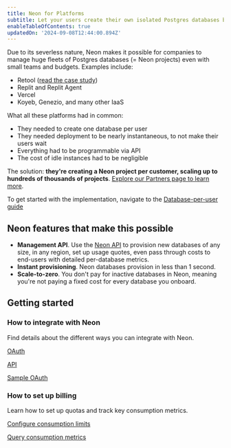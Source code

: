 ```yaml
---
title: Neon for Platforms
subtitle: Let your users create their own isolated Postgres databases by integrating Neon into your platform
enableTableOfContents: true
updatedOn: '2024-09-08T12:44:00.894Z'
---
```


Due to its severless nature, Neon makes it possible for companies to manage huge fleets of Postgres databases (= Neon projects) even with small teams and budgets. Examples include:

- Retool ([read the case study](https://neon.tech/blog/how-retool-uses-retool-and-the-neon-api-to-manage-300k-postgres-databases))
- Replit and Replit Agent
- Vercel
- Koyeb, Genezio, and many other IaaS

What all these platforms had in common:

- They needed to create one database per user
- They needed deployment to be nearly instantaneous, to not make their users wait
- Everything had to be programmable via API
- The cost of idle instances had to be negligible

The solution: **they're creating a Neon project per customer, scaling up to hundreds of thousands of projects**. [Explore our Partners page to learn more](https://neon.tech/partners).

To get started with the implementation, navigate to the [Database-per-user guide](https://neon.tech/docs/use-cases/database-per-user)

## Neon features that make this possible

- **Management API**. Use the [Neon API](https://api-docs.neon.tech/reference/getting-started-with-neon-api) to provision new databases of any size, in any region, set up usage quotes, even pass through costs to end-users with detailed per-database metrics.
- **Instant provisioning**. Neon databases provision in less than 1 second.
- **Scale-to-zero**. You don't pay for inactive databases in Neon, meaning you're not paying a fixed cost for every database you onboard.

## Getting started

### How to integrate with Neon

Find details about the different ways you can integrate with Neon.

<DetailIconCards>

<a href="/docs/guides/oauth-integration" description="Integrate with Neon using OAuth" icon="check">OAuth</a>

<a href="/docs/reference/api-reference" description="Integrate using the Neon API" icon="transactions">API</a>

<a href="https://neon-experimental.vercel.app/" description="See a sample application using OAuth" icon="lock-landscape">Sample OAuth</a>

</DetailIconCards>

### How to set up billing

Learn how to set up quotas and track key consumption metrics.

<DetailIconCards>

<a href="/docs/guides/partner-consumption-limits" description="Use the Neon API to set consumption limits for your customers" icon="cheque">Configure consumption limits</a>

<a href="/docs/guides/partner-consumption-metrics" description="Track usage with Neon's consumption metrics APIs" icon="queries">Query consumption metrics</a>

</DetailIconCards>
